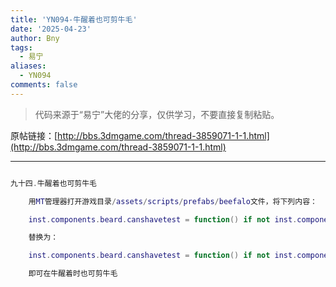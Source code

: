 ```yaml
---
title: 'YN094-牛醒着也可剪牛毛'
date: '2025-04-23'
author: Bny
tags:
  - 易宁
aliases:
  - YN094
comments: false
---
```


> 代码来源于“易宁”大佬的分享，仅供学习，不要直接复制粘贴。

原帖链接：[http://bbs.3dmgame.com/thread-3859071-1-1.html](http://bbs.3dmgame.com/thread-3859071-1-1.html)

---

```lua  

九十四.牛醒着也可剪牛毛	用MT管理器打开游戏目录/assets/scripts/prefabs/beefalo文件，将下列内容：	inst.components.beard.canshavetest = function() if not inst.components.sleeper:IsAsleep() then return false, "AWAKEBEEFALO" end return true end	替换为：	inst.components.beard.canshavetest = function() if not inst.components.sleeper:IsAsleep() then return true, "AWAKEBEEFALO" end return true end	即可在牛醒着时也可剪牛毛

```  

